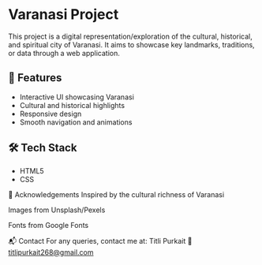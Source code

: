 # Varanasi Project

This project is a digital representation/exploration of the cultural, historical, and spiritual city of Varanasi. It aims to showcase key landmarks, traditions, or data through a web application.

## 🚀 Features

- Interactive UI showcasing Varanasi
- Cultural and historical highlights
- Responsive design
- Smooth navigation and animations

## 🛠️ Tech Stack

- HTML5  
- CSS

🙏 Acknowledgements
Inspired by the cultural richness of Varanasi

Images from Unsplash/Pexels

Fonts from Google Fonts

📬 Contact
For any queries, contact me at:
Titli Purkait
📧 titlipurkait268@gmail.com

